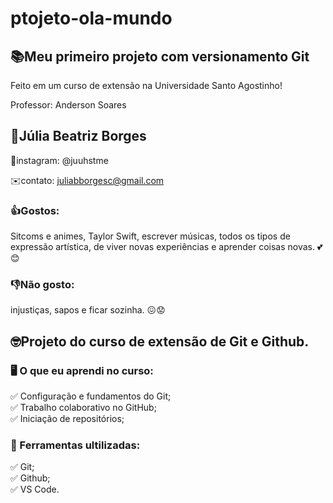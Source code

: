 # ptojeto-ola-mundo
## 📚Meu primeiro projeto com versionamento Git

Feito em um curso de extensão na Universidade Santo Agostinho! 

Professor: Anderson Soares

## 🫧Júlia Beatriz Borges

📸instagram: @juuhstme 

✉️contato: juliabborgesc@gmail.com 

### 👍Gostos:
Sitcoms e animes, Taylor Swift, escrever músicas, todos os tipos de expressão artística, de viver novas experiências e aprender coisas novas. 💕😊

### 👎Não gosto: 
injustiças, sapos e ficar sozinha. 😖😟

## 🤓Projeto do curso de extensão de Git e Github.  
### 🖥️ O que eu aprendi no curso:  
✅ Configuração e fundamentos do Git;  
✅ Trabalho colaborativo no GitHub;  
✅ Iniciação de repositórios;

### 🔨 Ferramentas ultilizadas: 
✅ Git;    
✅ Github;     
✅ VS Code.    
